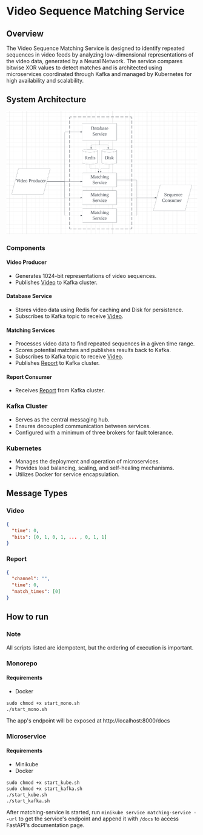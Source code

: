 # Video Sequence Matching Service

## Overview

The Video Sequence Matching Service is designed to identify repeated sequences in video feeds by analyzing low-dimensional representations of the video data, generated by a Neural Network. The service compares bitwise XOR values to detect matches and is architected using microservices coordinated through Kafka and managed by Kubernetes for high availability and scalability.

## System Architecture

![System Architecture](/architecture.png)

### Components

#### Video Producer
- Generates 1024-bit representations of video sequences.
- Publishes [Video](#video) to Kafka cluster.

#### Database Service
- Stores video data using Redis for caching and Disk for persistence.
- Subscribes to Kafka topic to receive [Video](#video).

#### Matching Services
- Processes video data to find repeated sequences in a given time range.
- Scores potential matches and publishes results back to Kafka.
- Subscribes to Kafka topic to receive [Video](#video).
- Publishes [Report](#report) to Kafka cluster.

#### Report Consumer
- Receives [Report](#report) from Kafka cluster.

### Kafka Cluster
- Serves as the central messaging hub.
- Ensures decoupled communication between services.
- Configured with a minimum of three brokers for fault tolerance.

### Kubernetes
- Manages the deployment and operation of microservices.
- Provides load balancing, scaling, and self-healing mechanisms.
- Utilizes Docker for service encapsulation.

## Message Types

### Video
```json
{
  "time": 0,
  "bits": [0, 1, 0, 1, ... , 0, 1, 1]
}
```

### Report
```json
{
  "channel": "",
  "time": 0,
  "match_times": [0]
}
```
## How to run

### Note
All scripts listed are idempotent, but the ordering of execution is important.

### Monorepo

#### Requirements
- Docker
```
sudo chmod +x start_mono.sh
./start_mono.sh
```
The app's endpoint will be exposed at http://localhost:8000/docs

### Microservice

#### Requirements
- Minikube
- Docker
```
sudo chmod +x start_kube.sh
sudo chmod +x start_kafka.sh
./start_kube.sh
./start_kafka.sh
```
After matching-service is started, run ```minikube service matching-service --url``` to get the service's endpoint and append it with ```/docs``` to access FastAPI's documentation page.
